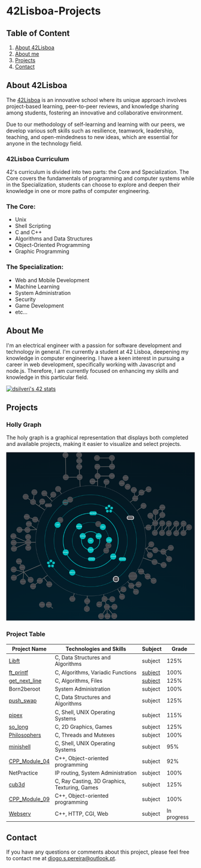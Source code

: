 
 # 42Lisboa-Projects

## Table of Content
1. [ About 42Lisboa ](#about-42lisboa)
2. [ About me ](#about-me)
3. [ Projects ](#projects)
4. [ Contact ](#contact)

## About 42Lisboa

The [42Lisboa](https://www.42lisboa.com/) is an innovative school where its unique approach involves project-based learning, peer-to-peer reviews, and knowledge sharing among students, fostering an innovative and collaborative environment.

Due to our methodology of self-learning and learning with our peers, we develop various soft skills such as resilience, teamwork, leadership, teaching, and open-mindedness to new ideas, which are essential for anyone in the technology field.

### 42Lisboa Curriculum

42's curriculum is divided into two parts: the Core and Specialization. 
The Core covers the fundamentals of programming and computer systems while in the Specialization, students can choose to explore and deepen their knowledge in one or more paths of computer engineering.

### The Core:
- Unix
- Shell Scripting
- C and C++
- Algorithms and Data Structures
- Object-Oriented Programming
- Graphic Programming

### The Specialization:
- Web and Mobile Development
- Machine Learning
- System Administration
- Security
- Game Development
- etc...

## About Me

I'm an electrical engineer with a passion for software development and technology in general. I'm currently a student at 42 Lisboa, deepening my knowledge in computer engineering.
I have a keen interest in pursuing a career in web development, specifically working with Javascript and node.js. Therefore, I am currently focused on enhancing my skills and knowledge in this particular field.

<a href="https://github.com/oakoudad/badge42"><img src="https://badge.mediaplus.ma/darkblue/dsilveri?1337Badge=off&UM6P=off" alt="dsilveri's 42 stats" /></a>

## Projects

### Holly Graph

The holy graph is a graphical representation that displays both completed and available projects, making it easier to visualize and select projects.

![holly_graph](https://github.com/dspereira/42Lisboa-Projects/blob/main/imgs/holly_graph.png)

### Project Table

| Project Name | Technologies and Skills | Subject | Grade |
| --- | --- | --- | --- |
| [Libft](https://github.com/dspereira/42Cursus-Libft) | C, Data Structures and Algorithms | subject | 125% |
| [ft_printf](https://github.com/dspereira/42Cursus-Printf) | C, Algorithms, Variadic Functions | [subject](https://github.com/dspereira/42Cursus-Printf/blob/main/en.subject.pdf) | 100% |
| [get_next_line](https://github.com/dspereira/42Cursus-GetNextLine) | C, Algorithms, Files | [subject](https://github.com/dspereira/42Cursus-GetNextLine/blob/main/en.subject.pdf) | 125% |
| Born2beroot | System Administration | subject | 100% |
| [push_swap](https://github.com/dspereira/42Cursus-Push-Swap) | C, Data Structures and Algorithms | subject | 125% |
| [pipex](https://github.com/dspereira/42Cursus-Pipex) | C, Shell, UNIX Operating Systems | subject | 115% |
| [so_long](https://github.com/dspereira/42Cursus-SoLong) | C, 2D Graphics, Games | subject | 125% |
| [Philosophers](https://github.com/dspereira/42Cursus-Philosophers) | C, Threads and Mutexes | subject | 100% |
| [minishell](https://github.com/Diogo13Antunes/42Cursus_Mini_Shell) | C, Shell, UNIX Operating Systems | subject | 95% |
| [CPP_Module_04](https://github.com/dspereira/42Cursus-cpp-modules) | C++, Object-oriented programming | subject | 92% |
| NetPractice | IP routing, System Administration | subject | 100% |
| [cub3d](https://github.com/dspereira/42Cursus-Cube3D) | C, Ray Casting, 3D Graphics, Texturing, Games | subject | 125% |
| [CPP_Module_09](https://github.com/dspereira/42Cursus-cpp-modules) | C++, Object-oriented programming | subject | 100% |
| [Webserv](https://github.com/dspereira/42Cursus-webserv) | C++, HTTP, CGI, Web | subject | In progress |

## Contact

If you have any questions or comments about this project, please feel free to contact me at diogo.s.pereira@outlook.pt.
